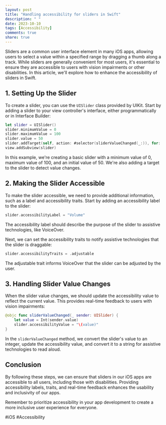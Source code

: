```yaml
---
layout: post
title: "Handling accessibility for sliders in Swift"
description: " "
date: 2023-10-10
tags: [Accessibility]
comments: true
share: true
---
```


Sliders are a common user interface element in many iOS apps, allowing users to select a value within a specified range by dragging a thumb along a track. While sliders are generally convenient for most users, it's essential to ensure they are accessible to users with vision impairments or other disabilities. In this article, we'll explore how to enhance the accessibility of sliders in Swift.

## 1. Setting Up the Slider

To create a slider, you can use the `UISlider` class provided by UIKit. Start by adding a slider to your view controller's interface, either programmatically or in Interface Builder:

```swift
let slider = UISlider()
slider.minimumValue = 0
slider.maximumValue = 100
slider.value = 50
slider.addTarget(self, action: #selector(sliderValueChanged(_:)), for: .valueChanged)
view.addSubview(slider)
```

In this example, we're creating a basic slider with a minimum value of 0, maximum value of 100, and an initial value of 50. We're also adding a target to the slider to detect value changes.

## 2. Making the Slider Accessible

To make the slider accessible, we need to provide additional information, such as a label and accessibility traits. Start by adding an accessibility label to the slider:

```swift
slider.accessibilityLabel = "Volume"
```

The accessibility label should describe the purpose of the slider to assistive technologies, like VoiceOver.

Next, we can set the accessibility traits to notify assistive technologies that the slider is draggable:

```swift
slider.accessibilityTraits = .adjustable
```

The adjustable trait informs VoiceOver that the slider can be adjusted by the user.

## 3. Handling Slider Value Changes

When the slider value changes, we should update the accessibility value to reflect the current value. This provides real-time feedback to users with vision impairments:

```swift
@objc func sliderValueChanged(_ sender: UISlider) {
    let value = Int(sender.value)
    slider.accessibilityValue = "\(value)"
}
```

In the `sliderValueChanged` method, we convert the slider's value to an integer, update the accessibility value, and convert it to a string for assistive technologies to read aloud.

## Conclusion

By following these steps, we can ensure that sliders in our iOS apps are accessible to all users, including those with disabilities. Providing accessibility labels, traits, and real-time feedback enhances the usability and inclusivity of our apps.

Remember to prioritize accessibility in your app development to create a more inclusive user experience for everyone.

#iOS #Accessibility
